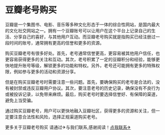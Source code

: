# 豆瓣老号购买

豆瓣是一个集图书、电影、音乐等多种文化形态于一体的综合性网站，是国内最大的文化社交网站之一。拥有一个豆瓣账号可以让用户在这个平台上记录自己的生活、分享自己的喜好，与其他用户互动。而豆瓣老号购买就是指购买已经注册过一段时间的账号，通常拥有更高的信誉和更多的资源。

购买豆瓣老号有很多好处。首先，老号通常信誉更高，更容易被其他用户信任，也更容易获得更多的关注和互动。其次，老号积累了一定的豆瓣积分和经验，能够更快地提升账号等级，解锁更多的功能和特权。另外，老号还可能拥有更多的特殊权限，例如参与更多的活动和资源分享。

但是在购买豆瓣老号时需要注意一些问题。首先，要确保购买的老号是合法的，没有被封禁或违反豆瓣用户协议。其次，要注意老号的历史记录，确保没有不良行为或被投诉记录，以免带来麻烦。最后，购买老号时要选择信誉好、有保障的渠道，避免上当受骗。

通过购买豆瓣老号，用户可以更快地融入豆瓣社区，获得更多的资源和关注，但一定要注意合法性和风险，选择正规渠道购买老号。

更多关于豆瓣老号购买 请通过✈与我们联系,感谢阅读！[点我联系✈](https://www.G208.com)